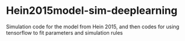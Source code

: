 # Hein2015model-sim-deeplearning
Simulation code for the model from Hein 2015, and then codes for using tensorflow to fit parameters and simulation rules
